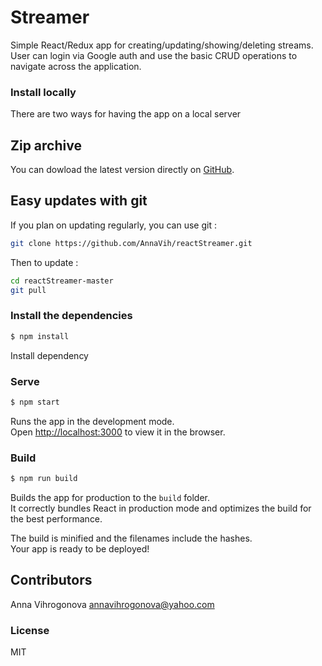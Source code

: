 # Streamer 

Simple React/Redux app for creating/updating/showing/deleting streams. User can login via Google auth and use the basic CRUD operations to navigate across the application.

### Install locally

There are two ways for having the app on a local server

## Zip archive

You can dowload the latest version directly on [GitHub](https://github.com/AnnaVih/reactStreamer/archive/master.zip).

## Easy updates with git

If you plan on updating regularly, you can use git :
```bash
git clone https://github.com/AnnaVih/reactStreamer.git
```
Then to update :
```bash
cd reactStreamer-master
git pull
```

### Install the dependencies

```sh
$ npm install
```
Install dependency

### Serve

```sh
$ npm start
```
Runs the app in the development mode.<br>
Open [http://localhost:3000](http://localhost:3000) to view it in the browser.

### Build

```sh
$ npm run build
```
Builds the app for production to the `build` folder.<br>
It correctly bundles React in production mode and optimizes the build for the best performance.

The build is minified and the filenames include the hashes.<br>
Your app is ready to be deployed!

## Contributors

Anna Vihrogonova annavihrogonova@yahoo.com

### License

MIT